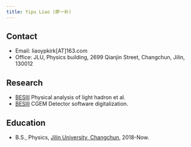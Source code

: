 ```yaml
---
title: Yipu Liao (廖一朴)
---
```


## Contact
- Email: liaoypkirk[AT]163.com
- Office: JLU, Physics building, 2699 Qianjin Street, Changchun, Jilin, 130012

## Research
- [BESIII](http://bes3.ihep.ac.cn)  Physical analysis of light hadron et al.
- [BESIII](http://bes3.ihep.ac.cn)  CGEM Detector software digitalization.

## Education
- B.S., Physics, [Jilin University, Changchun](https://phy.jlu.edu.cn/), 2018-Now.
